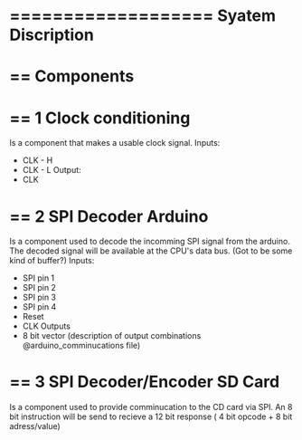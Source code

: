 ===================
Syatem Discription
===================


==
Components
==



==
1 Clock conditioning
==
Is a component that makes a usable clock signal.
Inputs:
- CLK - H
- CLK - L
Output:
- CLK

==
2 SPI Decoder Arduino
==
Is a component used to decode the incomming SPI signal from the arduino. 
The decoded signal will be available at the CPU's data bus. (Got to be some kind of buffer?)
Inputs:
- SPI pin 1
- SPI pin 2
- SPI pin 3
- SPI pin 4
- Reset
- CLK
Outputs
- 8 bit vector (description of output combinations @arduino_comminucations file)

==
3 SPI Decoder/Encoder SD Card
==
Is a component used to provide comminucation to the CD card via SPI. An 8 bit instruction will be send to
recieve a 12 bit response ( 4 bit opcode + 8 bit adress/value)
